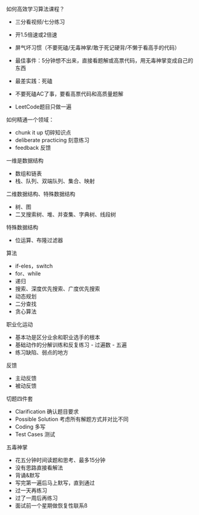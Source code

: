 如何高效学习算法课程？
- 三分看视频/七分练习
- 开1.5倍速或2倍速

- 屏气坏习惯（不要死磕/无毒神掌/敢于死记硬背/不懒于看高手的代码）
- 最佳事件：5分钟想不出来，直接看题解或高票代码，用无毒神掌变成自己的东西
- 最差实践：死磕

- 不要死磕AC了事，要看高票代码和高质量题解
- LeetCode题目只做一遍


如何精通一个领域：
- chunk it up 切碎知识点
- deliberate practicing 刻意练习
- feedback 反馈 

一维是数据结构
- 数组和链表
- 栈、队列、双端队列、集合、映射

二维数据结构、特殊数据结构
- 树、图
- 二叉搜索树、堆、并查集、字典树、线段树

特殊数据结构
- 位运算、布隆过滤器


算法
- if-eles，switch
- for、while
- 递归
- 搜索、深度优先搜索、广度优先搜索
- 动态规划
- 二分查找
- 贪心算法

职业化运动
- 基本功是区分业余和职业选手的根本
- 基础动作的分解训练和反复练习 - 过遍数 - 五遍
- 练习缺陷、弱点的地方

反馈
- 主动反馈
- 被动反馈

切题四件套
- Clarification 确认题目要求
- Possible Solution 考虑所有解题方式并对比不同
- Coding 多写
- Test Cases 测试


五毒神掌
- 花五分钟时间读题和思考、最多15分钟
- 没有思路直接看解法
- 背诵&默写
- 写完第一遍后马上默写，直到通过
- 过一天再练习
- 过了一周后再练习
- 面试前一个星期做恢复性联系ß